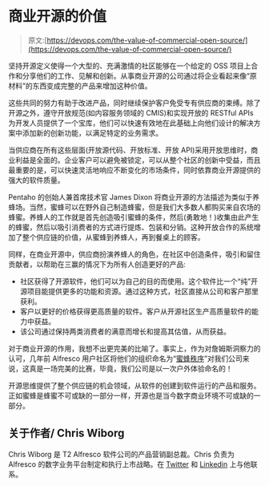 # 商业开源的价值

> 原文:[https://devops.com/the-value-of-commercial-open-source/](https://devops.com/the-value-of-commercial-open-source/)

坚持开源定义使得一个大型的、充满激情的社区能够在一个给定的 OSS 项目上合作和分享他们的工作、见解和创新。从事商业开源的公司通过将企业看起来像“原材料”的东西变成完整的产品来增加这种价值。

这些共同的努力有助于改进产品，同时继续保护客户免受专有供应商的束缚。除了开源之外，遵守开放规范(如内容服务领域的 CMIS)和实现开放的 RESTful APIs 为开发人员提供了一个宝库，他们可以快速有效地在此基础上向他们设计的解决方案中添加新的创新功能，以满足特定的业务需求。

当供应商在所有这些层面(开放源代码、开放标准、开放 API)采用开放思维时，商业利益是全面的。企业客户可以避免被锁定，可以从整个社区的创新中受益，而且最重要的是，可以快速灵活地响应不断变化的市场条件，同时依靠商业开源提供的强大的软件质量。

Pentaho 的创始人兼首席技术官 James Dixon 将商业开源的方法描述为类似于养蜂场。当然，蜜蜂可以在野外自己制造蜂蜜，但是我们大多数人都购买来自农场的蜂蜜。养蜂人的工作就是首先创造吸引蜜蜂的条件，然后(勇敢地！)收集由此产生的蜂蜜，然后以吸引消费者的方式进行提炼、包装和分销。这种开放合作的系统增加了整个供应链的价值，从蜜蜂到养蜂人，再到餐桌上的顾客。

同样，在商业开源中，供应商扮演养蜂人的角色，在社区中创造条件，吸引和留住贡献者，以帮助在三赢的情况下为所有人创造更好的产品:

*   社区获得了开源软件，他们可以为自己的目的而使用。这个软件比一个“纯”开源项目能提供更多的功能和资源。通过这种方式，社区直接从公司和客户那里获利。
*   客户以更好的价格获得更高质量的软件。客户从开源社区生产高质量软件的能力中获益。
*   该公司通过保持两类消费者的满意而增长和提高其估值，从而获益。

对于商业开源的作用，我想不出更完美的比喻了。事实上，作为对詹姆斯洞察力的认可，几年前 Alfresco 用户社区将他们的组织命名为“[蜜蜂秩序](http://orderofthebee.org/)”对我们公司来说，这真是一场完美的比赛，毕竟，我们公司是以一次户外体验命名的！

开源思维提供了整个供应链的机会领域，从软件的创建到软件运行的产品和服务。正如蜜蜂是蜂蜜不可或缺的一部分一样，开源也是当今数字商业环境不可或缺的一部分。

## 关于作者/ Chris Wiborg

Chris Wiborg 是 T2 Alfresco 软件公司的产品营销副总裁。Chris 负责为 Alfresco 的数字业务平台制定和执行上市战略。在 [Twitter](https://twitter.com/cwiborg?lang=en) 和 [Linkedin](https://linkedin.com/in/cwiborg) 上与他联系。